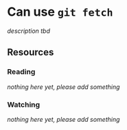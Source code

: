 # Can use `git fetch`
_description tbd_
## Resources
### Reading
_nothing here yet, please add something_
### Watching
_nothing here yet, please add something_

